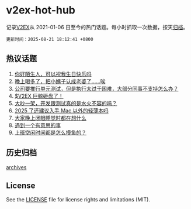 # v2ex-hot-hub

 记录[V2EX](https://www.v2ex.com/)从 2021-01-06 日至今的热门话题。每小时抓取一次数据，按天[归档](archives)。

`更新时间：2025-08-21 18:12:41 +0800`

## 热议话题

1. [你好陌生人，可以祝我生日快乐吗](https://www.v2ex.com/t/1153801)
1. [晚上喝多了，把小姨子认成老婆了……唉](https://www.v2ex.com/t/1153818)
1. [公司要推行单元测试，但是执行太过于困难，大部分同事不支持怎么办？](https://www.v2ex.com/t/1153924)
1. [$V2EX 巨鲸砸盘了！](https://www.v2ex.com/t/1153865)
1. [大吵一架，开发跟测试真的是水火不容的吗？](https://www.v2ex.com/t/1153954)
1. [2025 了还建议入手 Mac 以外的轻薄本吗](https://www.v2ex.com/t/1153858)
1. [大家晚上闭眼睡觉时都在想什么](https://www.v2ex.com/t/1153894)
1. [遇到一个有意思的事](https://www.v2ex.com/t/1153844)
1. [上班空闲时间都是怎么摸鱼的？](https://www.v2ex.com/t/1153835)

## 历史归档

[archives](archives)

## License

See the [LICENSE](LICENSE) file for license rights and limitations (MIT).
